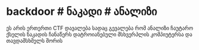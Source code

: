 # backdoor # ნაკადი # ანალიზი
ეს არის ერთერთი CTF დავალება სადაც გევალება რომ ანალიზი ჩაუტარო ქსელის ნაკადის ჩანაწერს დატროიანებული მსხვერპლის კომპიუტერსა და თავდამსხმელს შორის 
